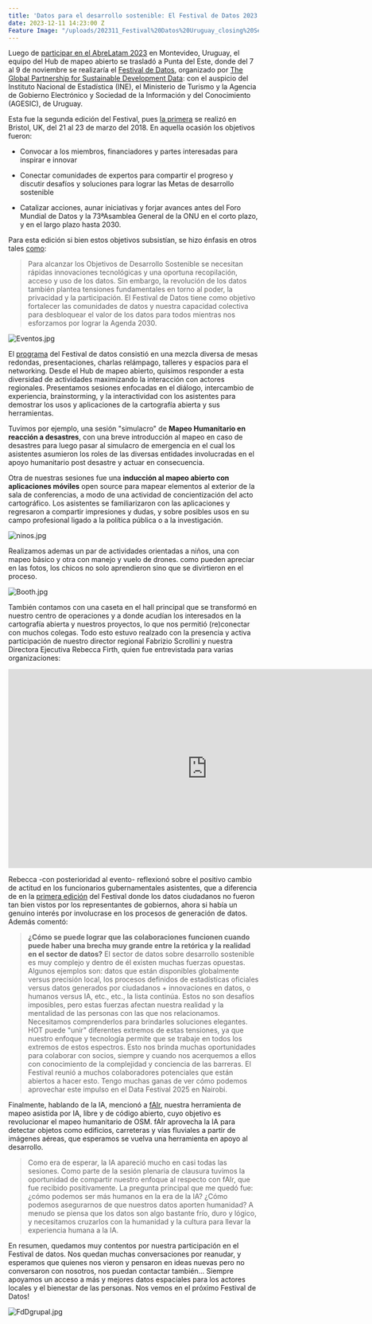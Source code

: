 ```yaml
---
title: 'Datos para el desarrollo sostenible: El Festival de Datos 2023'
date: 2023-12-11 14:23:00 Z
Feature Image: "/uploads/202311_Festival%20Datos%20Uruguay_closing%20Session%20Rebecca%20Firth%2003.jpg"
---
```


Luego de [participar en el AbreLatam 2023](https://www.hotosm.org/updates/abrelatam-2023/) en Montevideo, Uruguay, el equipo del Hub de mapeo abierto se trasladó a Punta del Este, donde del 7 al 9 de noviembre se realizaría el [Festival de Datos](https://www.data4sdgs.org/es/festivaldedatos), organizado por [The Global Partnership for Sustainable Development Data](https://www.data4sdgs.org/): con el auspicio del Instituto Nacional de Estadística (INE), el Ministerio de Turismo y la Agencia de Gobierno Electrónico y Sociedad de la Información y del Conocimiento (AGESIC), de Uruguay.

Esta fue la segunda edición del Festival, pues [la primera](https://www.data4sdgs.org/sites/default/files/2018-06/Data%20Fest%20Report_Final_11June_compressed.pdf) se realizó en Bristol, UK, del 21 al 23 de marzo del 2018. En aquella ocasión los objetivos fueron:

* Convocar a los miembros, financiadores y partes interesadas para inspirar e innovar

* Conectar comunidades de expertos para compartir el progreso y discutir desafíos y soluciones para lograr las Metas de desarrollo sostenible

* Catalizar acciones, aunar iniciativas y forjar avances antes del Foro Mundial de Datos y la 73ªAsamblea General de la ONU en el corto plazo, y en el largo plazo hasta 2030.

Para esta edición si bien estos objetivos subsistían, se hizo énfasis en otros tales [como](https://www.data4sdgs.org/es/festivaldedatos):

> Para alcanzar los Objetivos de Desarrollo Sostenible se necesitan rápidas innovaciones tecnológicas y una oportuna recopilación, acceso y uso de los datos. Sin embargo, la revolución de los datos también plantea tensiones fundamentales en torno al poder, la privacidad y la participación. El Festival de Datos tiene como objetivo fortalecer las comunidades de datos y nuestra capacidad colectiva para desbloquear el valor de los datos para todos mientras nos esforzamos por lograr la Agenda 2030.

![Eventos.jpg](/uploads/Eventos.jpg)

El [programa](https://www.data4sdgs.org/es/festivaldedatos/programa) del Festival de datos consistió en una mezcla diversa de mesas redondas, presentaciones, charlas relámpago, talleres y espacios para el networking. Desde el Hub de mapeo abierto, quisimos responder a esta diversidad de actividades maximizando la interacción con actores regionales. Presentamos sesiones enfocadas en el diálogo, intercambio de experiencia, brainstorming, y la interactividad con los asistentes para demostrar los usos y aplicaciones de la cartografía abierta y sus herramientas.

Tuvimos por ejemplo, una sesión "simulacro" de **Mapeo Humanitario en reacción a desastres**, con una breve introducción al mapeo en caso de desastres para luego pasar al simulacro de emergencia en el cual los asistentes asumieron los roles de las diversas entidades involucradas en el apoyo humanitario post desastre y actuar en consecuencia.

Otra de nuestras sesiones fue una **inducción al mapeo abierto con aplicaciones móviles** open source para mapear elementos al exterior de la sala de conferencias, a modo de una actividad de concientización del acto cartográfico. Los asistentes se familiarizaron con las aplicaciones y regresaron a compartir impresiones y dudas, y sobre posibles usos en su campo profesional ligado a la política pública o a la investigación.

![ninos.jpg](/uploads/ninos.jpg)

Realizamos ademas un par de actividades orientadas a niños, una con mapeo básico y otra con manejo y vuelo de drones. como pueden apreciar en las fotos, los chicos no solo aprendieron sino que se divirtieron en el proceso.

![Booth.jpg](/uploads/Booth.jpg)

También contamos con una caseta en el hall principal que se transformó en nuestro centro de operaciones y a donde acudían los interesados en la cartografía abierta y nuestros proyectos, lo que nos permitió (re)conectar con muchos colegas. Todo esto estuvo realzado con la presencia y activa participación de nuestro director regional Fabrizio Scrollini y nuestra Directora Ejecutiva Rebecca Firth, quien fue entrevistada para varias organizaciones:

<iframe width="800" height="400" src="https://www.youtube.com/embed/PAyRlnGm1hY?si=JeR5mJnnw9OEP7h8" title="YouTube video player" frameborder="0" allow="accelerometer; autoplay; clipboard-write; encrypted-media; gyroscope; picture-in-picture; web-share" allowfullscreen></iframe>

Rebecca -con posterioridad al evento- reflexionó sobre el positivo cambio de actitud en los funcionarios gubernamentales asistentes, que a diferencia de en la [primera edición](https://www.data4sdgs.org/blog/recap-un-world-data-forum-using-openstreetmap-sustainable-development-goals) del Festival donde los datos ciudadanos no fueron tan bien vistos por los representantes de gobiernos, ahora si había un genuino interés por involucrase en los procesos de generación de datos. Además comentó:

> **¿Cómo se puede lograr que las colaboraciones funcionen cuando puede haber una brecha muy grande entre la retórica y la realidad en el sector de datos?** El sector de datos sobre desarrollo sostenible es muy complejo y dentro de él existen muchas fuerzas opuestas. Algunos ejemplos son: datos que están disponibles globalmente versus precisión local, los procesos definidos de estadísticas oficiales versus datos generados por ciudadanos \+ innovaciones en datos, o humanos versus IA, etc., etc., la lista continúa. Estos no son desafíos imposibles, pero estas fuerzas afectan nuestra realidad y la mentalidad de las personas con las que nos relacionamos. Necesitamos comprenderlos para brindarles soluciones elegantes. HOT puede "unir" diferentes extremos de estas tensiones, ya que nuestro enfoque y tecnología permite que se trabaje en todos los extremos de estos espectros. Esto nos brinda muchas oportunidades para colaborar con socios, siempre y cuando nos acerquemos a ellos con conocimiento de la complejidad y conciencia de las barreras. El Festival reunió a muchos colaboradores potenciales que están abiertos a hacer esto. Tengo muchas ganas de ver cómo podemos aprovechar este impulso en el Data Festival 2025 en Nairobi.

Finalmente, hablando de la IA, mencionó a [fAIr](https://www.hotosm.org/tech-blog/hot-tech-talks-fair/), nuestra herramienta de mapeo asistida por IA, libre y de código abierto, cuyo objetivo es revolucionar el mapeo humanitario de OSM. fAIr aprovecha la IA para detectar objetos como edificios, carreteras y vías fluviales a partir de imágenes aéreas, que esperamos se vuelva una herramienta en apoyo al desarrollo.

> Como era de esperar, la IA apareció mucho en casi todas las sesiones. Como parte de la sesión plenaria de clausura tuvimos la oportunidad de compartir nuestro enfoque al respecto con fAIr, que fue recibido positivamente. La pregunta principal que me quedó fue: ¿cómo podemos ser más humanos en la era de la IA? ¿Cómo podemos asegurarnos de que nuestros datos aporten humanidad? A menudo se piensa que los datos son algo bastante frío, duro y lógico, y necesitamos cruzarlos con la humanidad y la cultura para llevar la experiencia humana a la IA.

En resumen, quedamos muy contentos por nuestra participación en el Festival de datos. Nos quedan muchas conversaciones por reanudar, y esperamos que quienes nos vieron y pensaron en ideas nuevas pero no conversaron con nosotros, nos puedan contactar también... Siempre apoyamos un acceso a más y mejores datos espaciales para los actores locales y el bienestar de las personas. Nos vemos en el próximo Festival de Datos!

![FdDgrupal.jpg](/uploads/FdDgrupal.jpg)